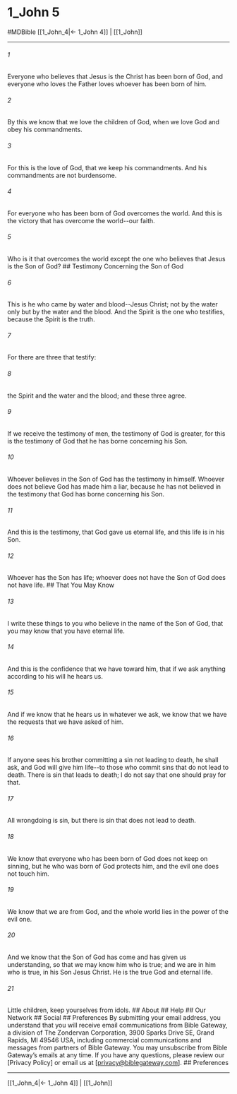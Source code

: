 # 1_John 5
#MDBible
[[1_John_4|← 1_John 4]] | [[1_John]]

***


###### 1 
Everyone who believes that Jesus is the Christ has been born of God, and everyone who loves the Father loves whoever has been born of him. 

###### 2 
By this we know that we love the children of God, when we love God and obey his commandments. 

###### 3 
For this is the love of God, that we keep his commandments. And his commandments are not burdensome. 

###### 4 
For everyone who has been born of God overcomes the world. And this is the victory that has overcome the world--our faith. 

###### 5 
Who is it that overcomes the world except the one who believes that Jesus is the Son of God? ## Testimony Concerning the Son of God 

###### 6 
This is he who came by water and blood--Jesus Christ; not by the water only but by the water and the blood. And the Spirit is the one who testifies, because the Spirit is the truth. 

###### 7 
For there are three that testify: 

###### 8 
the Spirit and the water and the blood; and these three agree. 

###### 9 
If we receive the testimony of men, the testimony of God is greater, for this is the testimony of God that he has borne concerning his Son. 

###### 10 
Whoever believes in the Son of God has the testimony in himself. Whoever does not believe God has made him a liar, because he has not believed in the testimony that God has borne concerning his Son. 

###### 11 
And this is the testimony, that God gave us eternal life, and this life is in his Son. 

###### 12 
Whoever has the Son has life; whoever does not have the Son of God does not have life. ## That You May Know 

###### 13 
I write these things to you who believe in the name of the Son of God, that you may know that you have eternal life. 

###### 14 
And this is the confidence that we have toward him, that if we ask anything according to his will he hears us. 

###### 15 
And if we know that he hears us in whatever we ask, we know that we have the requests that we have asked of him. 

###### 16 
If anyone sees his brother committing a sin not leading to death, he shall ask, and God will give him life--to those who commit sins that do not lead to death. There is sin that leads to death; I do not say that one should pray for that. 

###### 17 
All wrongdoing is sin, but there is sin that does not lead to death. 

###### 18 
We know that everyone who has been born of God does not keep on sinning, but he who was born of God protects him, and the evil one does not touch him. 

###### 19 
We know that we are from God, and the whole world lies in the power of the evil one. 

###### 20 
And we know that the Son of God has come and has given us understanding, so that we may know him who is true; and we are in him who is true, in his Son Jesus Christ. He is the true God and eternal life. 

###### 21 
Little children, keep yourselves from idols. ## About ## Help ## Our Network ## Social ## Preferences By submitting your email address, you understand that you will receive email communications from Bible Gateway, a division of The Zondervan Corporation, 3900 Sparks Drive SE, Grand Rapids, MI 49546 USA, including commercial communications and messages from partners of Bible Gateway. You may unsubscribe from Bible Gateway&rsquo;s emails at any time. If you have any questions, please review our [Privacy Policy] or email us at [privacy@biblegateway.com]. ## Preferences

***

[[1_John_4|← 1_John 4]] | [[1_John]]
